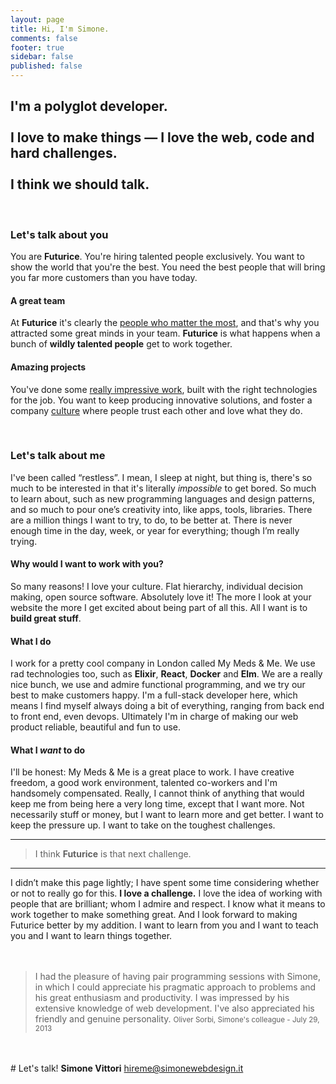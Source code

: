 ```yaml
---
layout: page
title: Hi, I'm Simone.
comments: false
footer: true
sidebar: false
published: false
---
```


## I'm a polyglot developer.<br><br>I love to make things — I love the web, code and hard challenges.<br><br>I think we should talk.

<!-- http://futurice.com/open-positions/developer-london
All in all, we are not just looking for a person for a specific position. We are looking for people who know their stuff, and want to learn more.
-->

<br>

### Let's talk about you

You are **Futurice**. You're hiring talented people exclusively. You want to show the world that you're the best. You need the best people that will bring you far more customers than you have today.

#### A great team

At **Futurice** it's clearly the [people who matter the most](http://futurice.com/people), and that's why you attracted some great minds in your team. **Futurice** is what happens when a bunch of **wildly talented people** get to work together.

#### Amazing projects

You've done some [really impressive work](http://futurice.com/work), built with the right technologies for the job. You want to keep producing innovative solutions, and foster a company [culture](http://futurice.com/culture) where people trust each other and love what they do.


<br>


### Let's talk about me

I've been called “restless”. I mean, I sleep at night, but thing is, there's so much to be interested in that it's literally *impossible* to get bored. So much to learn about, such as new programming languages and design patterns, and so much to pour one’s creativity into, like apps, tools, libraries. There are a million things I want to try, to do, to be better at. There is never enough time in the day, week, or year for everything; though I’m really trying.

#### Why would I want to work with you?

So many reasons! I love your culture. Flat hierarchy, individual decision making, open source software. Absolutely love it! The more I look at your website the more I get excited about being part of all this. All I want is to **build great stuff**.

#### What I do

I work for a pretty cool company in London called My Meds & Me. We use rad technologies too, such as **Elixir**, **React**, **Docker** and **Elm**. We are a really nice bunch, we use and admire functional programming, and we try our best to make customers happy. I'm a full-stack developer here, which means I find myself always doing a bit of everything, ranging from back end to front end, even devops. Ultimately I'm in charge of making our web product reliable, beautiful and fun to use.

#### What I *want* to do

I'll be honest: My Meds & Me is a great place to work. I have creative freedom, a good work environment, talented co-workers and I'm handsomely compensated. Really, I cannot think of anything that would keep me from being here a very long time, except that I want more. Not necessarily stuff or money, but I want to learn more and get better. I want to keep the pressure up. I want to take on the toughest challenges.

---

> I think **Futurice** is that next challenge.

---

I didn’t make this page lightly; I have spent some time considering whether or not to really go for this. <b>I love a challenge.</b> I love the idea of working with people that are brilliant; whom I admire and respect. I know what it means to work together to make something great. And I look forward to making Futurice better by my addition. I want to learn from you and I want to teach you and I want to learn things together.
<br>
<br>
<br>
<blockquote style="display: block;">I had the pleasure of having pair programming sessions with Simone, in which I could appreciate his pragmatic approach to problems and his great enthusiasm and productivity. I was impressed by his extensive knowledge of web development. I've also appreciated his friendly and genuine personality.
<small style="width: 100%; text-align: right;" class="basic-alignment right">Oliver Sorbi, Simone's colleague - July 29, 2013</small>
</blockquote>
<br>
<br>
<section class="lets-talk">
# Let's talk!
<strong>Simone Vittori</strong>
<a href="mailto:hireme@simonewebdesign.it" title="drop me an email!"/>hireme@simonewebdesign.it</a>
</section>
